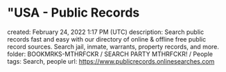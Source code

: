 # "USA - Public Records

created: February 24, 2022 1:17 PM (UTC)
description: Search public records fast and easy with our directory of online & offline free public record sources. Search jail, inmate, warrants, property records, and more.
folder: BOOKMRKS-MTHRFCKR / SEARCH PARTY MTHRFCKR! / People
tags: Search, people
url: https://www.publicrecords.onlinesearches.com